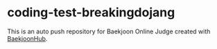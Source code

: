 # coding-test-breakingdojang
This is an auto push repository for Baekjoon Online Judge created with [BaekjoonHub](https://github.com/BaekjoonHub/BaekjoonHub).
